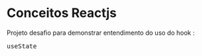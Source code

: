 # Conceitos Reactjs

Projeto desafio para demonstrar entendimento do uso do hook :<pre>useState</pre>